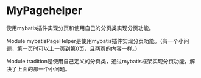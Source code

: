 # MyPagehelper
使用mybatis插件实现分页和使用自己的分页类实现分页功能。


Module   mybatisPageHelper是使用mybatis插件实现分页功能。（有一个小问题，第一页时可以上一页到第0页，且两页的内容一样。）

Module   tradition是使用自己定义的分页类，通过mybatis框架实现分页功能，解决了上面的那一个小问题。
